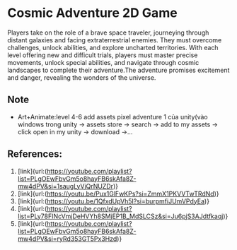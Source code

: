 # Cosmic Adventure 2D Game
 Players take on the role of a brave space traveler, journeying through distant galaxies and facing extraterrestrial enemies. They must overcome challenges, unlock abilities, and explore uncharted territories. With each level offering new and difficult trials, players must master precise movements, unlock special abilities, and navigate through cosmic landscapes to complete their adventure.The adventure promises excitement and danger, revealing the wonders of the universe.
## Note
- Art+Animate:level 4-6 add assets pixel adventure 1 của unity(vào windows trong unity -> assets store -> search -> add to my assets -> click open in my unity -> download ->...
## References:
1.  [link]{url:(https://youtube.com/playlist?list=PLgOEwFbvGm5o8hayFB6skAfa8Z-mw4dPV&si=1saugLyVjQrNUZDr)}
2.  [link]{url:(https://youtu.be/Pux1GlFwKPs?si=ZmmX1PKVVTwTRdNd)}
3.  [link]{url:(https://youtu.be/1QfxdUpVh5I?si=burpmfiJUmVPdyEa)}
4.  [link]{url:(https://youtube.com/playlist?list=PLy78FINcVmjDeHVYh8SMjEP1B_MdSLCSz&si=Ju6pjS3AJdtfkaqj)}
5.  [link]{url:(https://youtube.com/playlist?list=PLgOEwFbvGm5o8hayFB6skAfa8Z-mw4dPV&si=ryRd353GT5Px3Hzd)}
